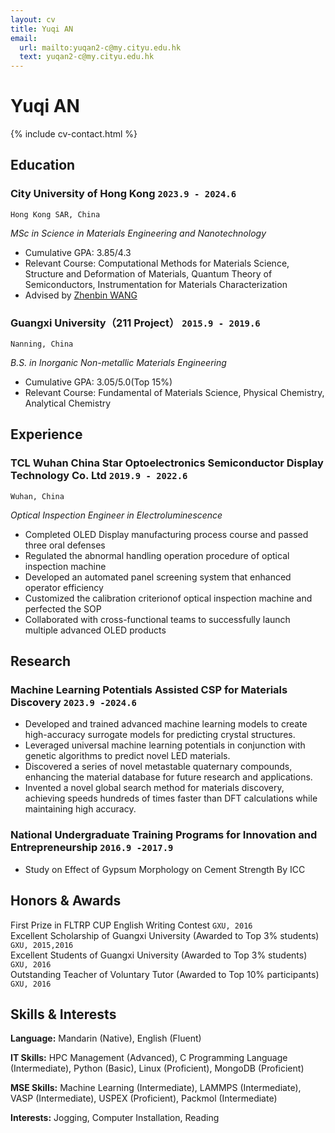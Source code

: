 ```yaml
---
layout: cv
title: Yuqi AN
email:
  url: mailto:yuqan2-c@my.cityu.edu.hk
  text: yuqan2-c@my.cityu.edu.hk
---
```


# Yuqi **AN**

<!--
include contact information from the front matter
Supported arguments:
    - homepage: url, text
    - phone
    - email
-->

{% include cv-contact.html %}

## Education

### **City University of Hong Kong** `2023.9 - 2024.6`

```
Hong Kong SAR, China
```

*MSc in Science in Materials Engineering and Nanotechnology*
- Cumulative GPA: 3.85/4.3
- Relevant Course: Computational Methods for Materials Science, Structure and Deformation of Materials, Quantum Theory of Semiconductors, Instrumentation for Materials Characterization
- Advised by [Zhenbin WANG](https://www.cityu.edu.hk/mse/people/mse-faculty/wang-zhenbin)

### **Guangxi University（211 Project）** `2015.9 - 2019.6`

```
Nanning, China
```

*B.S. in Inorganic Non-metallic Materials Engineering*
- Cumulative GPA: 3.05/5.0(Top 15%)
- Relevant Course: Fundamental of Materials Science, Physical Chemistry, Analytical Chemistry

## Experience

### **TCL Wuhan China Star Optoelectronics Semiconductor Display Technology Co. Ltd** `2019.9 - 2022.6`

```
Wuhan, China
```

*Optical Inspection Engineer in Electroluminescence*
- Completed OLED Display manufacturing process course and passed three oral defenses
- Regulated the abnormal handling operation procedure of optical inspection machine
- Developed an automated panel screening system that enhanced operator efficiency
- Customized the calibration criterionof optical inspection machine and perfected the SOP
- Collaborated with cross-functional teams to successfully launch multiple advanced OLED products


## Research 

### **Machine Learning Potentials Assisted CSP for Materials Discovery** `2023.9 -2024.6`
- Developed and trained advanced machine learning models to create high-accuracy surrogate models for predicting crystal structures.
- Leveraged universal machine learning potentials in conjunction with genetic algorithms to predict novel LED materials.
- Discovered a series of novel metastable quaternary compounds, enhancing the material database for future research and applications.
- Invented a novel global search method for materials discovery, achieving speeds hundreds of times faster than DFT calculations while maintaining high accuracy.

### **National Undergraduate Training Programs for Innovation and Entrepreneurship** `2016.9 -2017.9`
- Study on Effect of Gypsum Morphology on Cement Strength By ICC

## Honors & Awards

First Prize in FLTRP CUP English Writing Contest `GXU, 2016` <br>
Excellent Scholarship of Guangxi University (Awarded to Top 3% students) `GXU, 2015,2016` <br>
Excellent Students of Guangxi University (Awarded to Top 3% students) `GXU, 2016` <br>
Outstanding Teacher of Voluntary Tutor (Awarded to Top 10% participants) `GXU, 2016` <br>

## Skills & Interests

**Language:** Mandarin (Native), English (Fluent)

**IT Skills:** HPC Management (Advanced), C Programming Language (Intermediate), Python (Basic), Linux (Proficient), MongoDB (Proficient) 

**MSE Skills:** Machine Learning (Intermediate), LAMMPS (Intermediate), VASP (Intermediate), USPEX (Proficient), Packmol (Intermediate) 

**Interests:** Jogging, Computer Installation, Reading


<!-- ### Footer

Last updated: May 2024 -->
